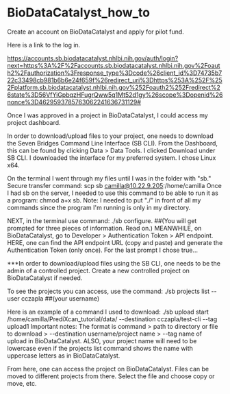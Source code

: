 # BioDataCatalyst_how_to

Create an account on BioDataCatalyst and apply for pilot fund.

Here is a link to the log in.

https://accounts.sb.biodatacatalyst.nhlbi.nih.gov/auth/login?next=https%3A%2F%2Faccounts.sb.biodatacatalyst.nhlbi.nih.gov%2Foauth2%2Fauthorization%3Fresponse_type%3Dcode%26client_id%3D74735b722c33498cb981b6b6e24f659f%26redirect_uri%3Dhttps%253A%252F%252Fplatform.sb.biodatacatalyst.nhlbi.nih.gov%252Foauth2%252Fredirect%26state%3D56VfYiGpbqzHFugrQww5q1Mt52d1gy%26scope%3Dopenid%26nonce%3D4629593785763062241636731129#

Once I was approved in a project in BioDataCatalyst, I could access my project dashboard. 


In order to download/upload files to your project, one needs to download the Seven Bridges Command Line Interface (SB CLI). 
From the Dashboard, this can be found by clicking Data > Data Tools. I clicked Download under SB CLI. 
I downloaded the interface for my preferred system. I chose Linux x64. 

On the terminal I went through my files until I was in the folder with "sb." 
Secure transfer command: scp sb camilla@10.22.9.205:/home/camilla 
Once I had sb on the server, I needed to use this command to be able to run it as a program: chmod a+x sb. 
Note: I needed to put "./" in front of all my commands since the program I'm running is only in my directory.

NEXT, in the terminal use command: ./sb configure. ##(You will get prompted for three pieces of information. Read on.)
MEANWHILE, on BioDataCatalyst, go to Developer > Authentication Token > API endpoint. HERE, one can find the API endpoint URL (copy and paste) and generate the Authentication Token (only once). For the last prompt I chose true...

***In order to download/upload files using the SB CLI, one needs to be the admin of a controlled project. Create a new controlled project on BioDataCatalyst if needed.

To see the projects you can access, use the command: ./sb projects list --user cczapla ##(your username)

Here is an example of a command I used to download: ./sb upload start /home/camilla/PrediXcan_tutorial/data/ --destination cczapla/test-cli --tag upload1
Important notes: The format is command > path to directory or file to download > --destination username/project name > --tag name of upload in BioDataCatalyst. ALSO, your project name will need to be lowercase even if the projects list command shows the name with uppercase letters as in BioDataCatalyst.

From here, one can access the project on BioDataCatalyst. Files can be moved to different projects from there. Select the file and choose copy or move, etc. 
